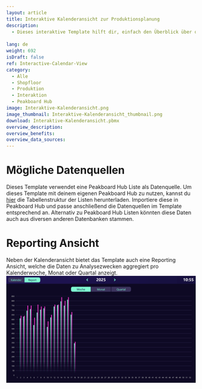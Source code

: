 ```yaml
---
layout: article
title: Interaktive Kalenderansicht zur Produktionsplanung
description: 
  - Dieses interaktive Template hilft dir, einfach den Überblick über deine Produktionskennzahlen zu behalten. Hierfür kannst du täglich die Ist- als auch Soll-Werte erfassen. Die übersichtliche Kalenderansicht zeigt alle relevanten Daten pro Tag und ermöglicht eine schnelle Eingabe sowie Kontrolle der Produktionskennzahlen. Zusätzlich bietet das Template eine Reporting-Ansicht, in der die gesammelten Daten je Kalenderwoche, Monat oder Quartal analysiert werden können. Auf diese Weise hast du jederzeit die Kontrolle über die Performance und kannst Trends sowie Abweichungen schnell erkennen. Das Template ist ideal für Produktionsumgebungen, in denen tägliche Kennzahlen erfasst und ausgewertet werden müssen. Lade das Template jetzt kostenlos herunter und passe es an deine individuelle Produktionsumgebung an.

lang: de
weight: 692
isDraft: false
ref: Interactive-Calendar-View
category:
  - Alle
  - Shopfloor
  - Produktion
  - Interaktion
  - Peakboard Hub
image: Interaktive-Kalenderansicht.png
image_thumbnail: Interaktive-Kalenderansicht_thumbnail.png
download: Interaktive-Kalenderansicht.pbmx
overview_description:
overview_benefits:
overview_data_sources:
---
```

# Mögliche Datenquellen
Dieses Template verwendet eine Peakboard Hub Liste als Datenquelle. Um dieses Template mit deinem eigenen Peakboard Hub zu nutzen, kannst du <a href="Calendar_View.csv" class="inline" download>hier</a> die Tabellenstruktur der Listen herunterladen. Importiere diese in Peakboard Hub und passe anschließend die Datenquellen im Template entsprechend an. Alternativ zu Peakboard Hub Listen könnten diese Daten auch aus diversen anderen Datenbanken stammen. 

# Reporting Ansicht

Neben der Kalenderansicht bietet das Template auch eine Reporting Ansicht, welche die Daten zu Analysezwecken aggregiert pro Kalenderwoche, Monat oder Quartal anzeigt.
![image_live](Interaktive-Kalenderansicht-Report.png)

